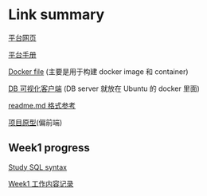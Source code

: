 # Link summary

[平台网页](http://dev.home.ei.infore.com/document/manual)

[平台手册](http://dev.home.ei.infore.com/document/manual)

[Docker file](https://github.com/Jacobbishopxy/dockerfile) (主要是用于构建 docker image 和 container)

[DB 可视化客户端](https://github.com/dbeaver/dbeaver) (DB server 就放在 Ubuntu 的 docker 里面)

[readme.md 格式参考](https://github.com/Jacobbishopxy/note-rust-lang)

[项目原型](https://github.com/Jacobbishopxy/cyberbrick)(偏前端)

## Week1 progress

[Study SQL syntax](./Doc/sql_notes/sqlNotes.md)

[Week1 工作内容记录](./202105_week1/readme.md)
